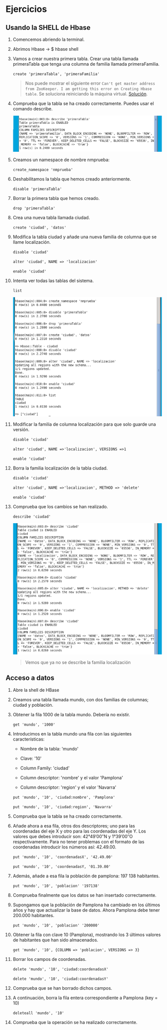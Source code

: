 # Ejercicios

## Usando la SHELL de Hbase 
 

1. Comencemos abriendo la terminal. 

2. Abrimos Hbase → $ hbase shell 

3. Vamos a crear nuestra primera tabla. Crear una tabla llamada primeraTabla que tenga una columna de familia llamada primeraFamilia. 

    `create 'primeraTabla', 'primeraFamilia'`
    > Nos puede mostrar el siguiente error `Can't get master address from ZooKeeper. I am getting this error on Creating Hbase table`. Se soluciona reiniciando la máquina virtual. [Solución](https://community.cloudera.com/t5/Support-Questions/HBase-Can-t-get-master-address-from-ZooKeeper-I-am-getting/m-p/29935).


4. Comprueba que la tabla se ha creado correctamente. Puedes usar el comando describe. 

    ![1.4](1.4.png)

5. Creamos un namespace de nombre nmprueba: 

    `create_namespace 'nmprueba'`

6. Deshabilitamos la tabla que hemos creado anteriormente. 

    `disable 'primeraTabla'`

7. Borrar la primera tabla que hemos creado.  

    `drop 'primeraTabla'`

8. Crea una nueva tabla llamada ciudad. 

    `create 'ciudad', 'datos'`

9. Modifica la tabla ciudad y añade una nueva familia de columna que se llame localización. 

    `disable 'ciudad'`

    `alter 'ciudad', NAME => 'localizacion'`

    `enable 'ciudad'`

10. Intenta ver todas las tablas del sistema. 

    `list`

    ![1.5-9](1.5-9.png)

11. Modificar la familia de columna localización para que solo guarde una versión. 

    `disable 'ciudad'`

    `alter 'ciudad', NAME =>'localizacion', VERSIONS =>1`

    `enable 'ciudad'`

12. Borra la familia localización de la tabla ciudad. 

    `disable 'ciudad'`

    `alter 'ciudad', NAME =>'localizacion', METHOD => 'delete'`

    `enable 'ciudad'`

13. Comprueba que los cambios se han realizado. 

    `describe 'ciudad'`

    ![1.13](1.13.png)

    >Vemos que ya no se describe la familia localización

## Acceso a datos

1. Abre la shell de HBase
2. Creamos una tabla llamada mundo, con dos familias de columnas; ciudad y población. 

3. Obtener la fila 1000 de la tabla mundo. Debería no existir. 

    `get 'mundo', '1000'` 

4. Introducimos en la tabla mundo una fila con las siguientes características: 

    - Nombre de la tabla: 'mundo' 

    - Clave: '10' 

    - Column Family: 'ciudad' 

    - Column descriptor: 'nombre' y el valor 'Pamplona' 

    - Column descriptor: 'region' y el valor 'Navarra' 

    `put 'mundo', '10', 'ciudad:nombre', 'Pamplona'`

    `put 'mundo', '10', 'ciudad:region', 'Navarra'`

5. Comprueba que la tabla se ha creado correctamente. 

6. Añade ahora a esa fila, otros dos descriptores; uno para las coordenadas del eje X y otro para las coordenadas del eje Y. Los valores que debes introducir son: 42°49′00″N y 1°39′00″O respectivamente. Para no tener problemas con el formato de las coordenadas introducir los números así: 42.49.00. 

    `put 'mundo', '10', 'coordenadasX', '42.49.00'`

    `put 'mundo', '10', 'coordenadasY, '01.39.00'`

7. Además, añade a esa fila la población de pamplona: 197 138 habitantes. 

    `put 'mundo', '10', 'poblacion' '197138'` 

8. Comprueba finalmente que los datos se han insertado correctamente. 

9. Supongamos que la población de Pamplona ha cambiado en los últimos años y hay que actualizar la base de datos. Ahora Pamplona debe tener 200.000 habitantes. 

    `put 'mundo', '10', 'poblacion' '200000'` 

10. Obtener la fila con clave 10 (Pamplona), mostrando los 3 últimos valores de habitantes que han sido almacenados. 

    `get 'mundo', '10', {COLUMN => 'poblacion', VERSIONS => 3}`

11. Borrar los campos de coordenadas. 

    `delete 'mundo', '10', 'ciudad:coordenadasX'` 

    `delete 'mundo', '10', 'ciudad:coordenadasY'` 

12. Comprueba que se han borrado dichos campos. 

13. A continuación, borra la fila entera correspondiente a Pamplona (key = 10) 

    `deleteall 'mundo', '10'` 

14. Comprueba que la operación se ha realizado correctamente. 